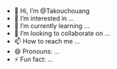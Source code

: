 - 👋 Hi, I’m @Takouchouang
- 👀 I’m interested in ...
- 🌱 I’m currently learning ...
- 💞️ I’m looking to collaborate on ...
- 📫 How to reach me ...
- 😄 Pronouns: ...
- ⚡ Fun fact: ...

<!---
Takouchouang/Takouchouang is a ✨ special ✨ repository because its `README.md` (this file) appears on your GitHub profile.
You can click the Preview link to take a look at your changes.
--->
